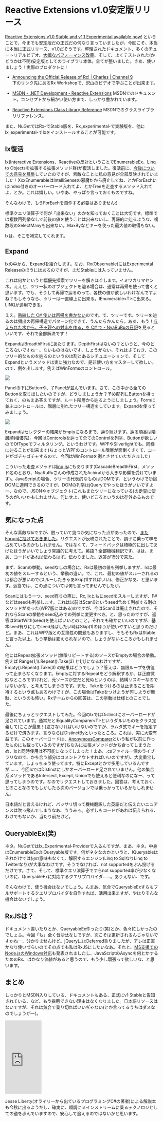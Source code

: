 # Reactive Extensions v1.0安定版リリース

[Reactive Extensions v1.0 Stable and v1.1 Experimental available now!](http://blogs.msdn.com/b/rxteam/archive/2011/06/29/first-official-release.aspx) ということで、今までも安定版だの正式だの何なり言っていましたが、今回こそ、本当に本当に正式リリース、v1.0だそうです。整理されたドキュメント、多くのチュートリアルビデオ、[大幅なパフォーマンス改善](http://enumeratethis.com/2011/06/29/rx-performance-improvements/)、そして、よくテストされた(かどうかは不明)安定版としてのライブラリ本体。全てが整いました。さあ、使いましょう！実際のプロダクトに！

* [Announcing the Official Release of Rx! | Charles | Channel 9](http://channel9.msdn.com/Blogs/Charles/Announcing-the-Official-Release-of-Rx)  
下のリンク先にあるRx Workshopで、沢山のビデオで学ぶことが出来ます。

* [MSDN - .NET Development - Reactive Extensions](http://msdn.microsoft.com/en-us/library/hh242985(VS.103).aspx)  
MSDNでのドキュメント。コンセプトから細かい使い方まで、しっかり書かれています。

* [Reactive Extensions Class Library Reference](http://msdn.microsoft.com/en-us/library/hh242986(VS.103).aspx)  
MSDNでのクラスライブラリリファレンス。

また、NuGetではRx-でStable版を、Rx_experimental-で実験版を、他にIx_experimental-でIxをインストールすることが可能です。

Ix復活
---
Ix(Interactive Extensions、Reactiveの反対ということでEnumerableEx、Linq to Objectsを拡張する拡張メソッド群)が復活しました。復活前に、[今後についての意見を募集](http://social.msdn.microsoft.com/Forums/en-US/rx/thread/1a75496f-0b33-41c0-bf7a-92f9802c3f0a)していたのですが、素敵なことに私の意見が全部反映されていました！XxxEnumerableはIntelliSenseの邪魔だから廃止してね、とかForEachにはindex付きのオーバーロード入れてよ、とかTreeを走査するメソッド入れてよ、とか。これは嬉しい。いやあ、やっぱり言っておくものですね。

そんなわけで、もうForEachを自作する必要はありません:)

標準クエリ演算子で何が「出来ない」のかを知っておくことは大切です。標準では複数回列挙なしで前後の値を使うことは出来ないし、再帰的に辿るような、複数段のSelectManyも出来ない。MaxByなどキーを使った最大値の取得もない。

Ixは、そこを補完してくれます。

Expand
---
Ixの中から、Expandを紹介します。なお、Rx(Observable)にはExperimental Releaseのほうにはあるのですが、まだStableには入っていません。

これは何かというと幅優先探索でツリーを解きほぐします。イミワカリマセンネ。ええと、ツリー状のオブジェクトを辿る場合は、通常は再帰を使って書くと思います。でも、そうして再帰で辿るのって、各枝の値が欲しいわけなんですよね？もしそうなら、ツリーは一直線上に出来る。IEnumerable&lt;T>に出来る。LINQが適用できる。

ええ。[熟練した C# 使いは再帰を書かない](http://d.hatena.ne.jp/NyaRuRu/20080127/p2)のです。で、ツリーです。ツリーを辿るのは頻出の再帰構造でパターン化できて、うんたらかんたら。ああ、もう！[与えられた木から，子→親への対応を作る，を C# で - NyaRuRuの日記](http://d.hatena.ne.jp/NyaRuRu/20080604/p1)を見るといいです、それで全部解決です！

ExpandはBreadthFirstにあたります。DepthFirstはないの？というと、今のところないですねー。ないものはないです、しょうがない。それはさておき、このツリー的なものを辿るのというのは割とあるシチュエーションで、そしてExpandというメソッドは実に強力なので、是非使い方をマスターして欲しい。ので、例を出します。例えばWinFormsのコントロール。

<p class="noindent">
	<img src="http://neue.cc/wp-content/uploads/image/ix_forms.jpg">
</p>

Panelの下にButtonや、子Panelが並んでいます。さて、この中から全てのButtonを取り出したいのですが、どうしましょうか？予め配列にButtonを持っておく、のもまあ答えですが、ルート階層から辿るようにしましょう。Formに並ぶコントロールは、階層に別れたツリー構造をしています。Expandを使ってみましょう。

<p class="noindent">
	<img src="http://neue.cc/wp-content/uploads/image/ix_buttons.jpg">
</p>

Expandはセレクターの結果がEmptyになるまで、辿り続けます。辿る順番は階層順(幅優先)。今回はContorolsを辿って全てのControlを列挙、Buttonが欲しいのでOfTypeでフィルタリング。というわけです。WPFやSilverlightでも、同様に辿ることが出来ます(ちょっとWPFのコントロール階層が面倒くさくて、コードがゴチャゴチャするので、今回はWinFormsを例とさせていただきました)

こういった走査メソッドは[linq.js](http://linqjs.codeplex.com/)にもあります(CascadeBreadthFirst、メソッド名のとおり、NyaRuRuさんの作成されたAchiralから大きな影響を受けています)。JavaScriptの場合、ツリーの代表的なものはDOMです、というわけで勿論DOMに適用できるのですが、DOMの列挙はjQueryでやったほうがいいですよー、なので、JSONやオブジェクト(これもまたツリーになっている)の走査に使うのがいいかもしれません。何にせよ、使いどころというのは存外あるものです。

気になった点
---
そんな素敵なIxですが、触っていて幾つか気になった点があったので、[またForumに投げておきました](http://social.msdn.microsoft.com/Forums/en-US/rx/thread/278f57aa-f0ef-4a95-be41-822d3dd5e299)。リクエストが反映されたことで、調子に乗って味を占めているのかもしれません。ではなくて、フィードバックは積極的に出してあげたほうがいいでしょう常識的に考えて。英語？全部機械翻訳です、はは、まあ、コードがあれば伝わるはず。伝わりました。返答が15分で来た。

まず、Scanの挙動。seedなしの場合に、Rxは最初の値も列挙しますが、Ixは最初の値をスルーするという、挙動の違い。で、これ、最初の値がスルーされるのは都合が悪いので(スルーしたきゃあSkip(1)すればいい)、修正かなあ、と思います。返答では、この点については何も言ってませんでしたが。

Scanにはもう一つ、seed有りの際に、Rx, Ixともにseedをスルーしますが、F#などはseedも列挙します。これは以前はScan0というseed含めて列挙する別のメソッドがあった(WP7版にはある)のですが、今はScan0は廃止されたので、それならScanの挙動をseed込みでの列挙に変更すべき。と、思ったのですが、返答はStartWith(seed)を使えばいいとのこと。それでも確かにいいのですが、基本seed有りにしてseed飛ばしたい時はSkip(1)のほうが使いやすいと思うのだけど。まあ、これはWP7版との互換性の問題もありますし、そもそもRxはStableと言った以上、もう挙動は変えられないので、しょうがないところかもしれません。

他にはRepeat拡張メソッド(無限リピートする)のソースがEmptyの場合の挙動。例えば Range(1,1).Repeat().Take(3) と1,1,1になるわけですが、 Empty<int>().Repeat().Take(3) の結果はどうでしょう？答えは、無限ループを彷徨って止まらなくなります。Emptyに対するRepeatをどう解釈するか、は正直微妙なところですけれど、元ソースが空だと死ぬというのは、結構リスキーなのではないかな、と考えてしまうのです。また、Takeをつけるのは止まることを期待するという点もあるわけですが、この場合はTakeをつけようが何しようが無駄、というのも怖い。Rxチームからの回答は、この挙動は仕様とのことでした。

最後にちょっとリクエストしてみた。今回のIxではDistinctにオーバーロードが足されています。通常だとIEqualityComparer&lt;T>というダルいものをクラス定義して(ここが最悪！)渡さなければいけないのですが、ラムダ式でキーを指定するだけで済みます。言うならばDistinctByといったところ。これは、実に大変有益です。このオーバーロードは、[AnonymousComparer](http://linqcomparer.codeplex.com/)という私が以前に作ったものにも載っているのですが(ちなみに拡張メソッドがかち合ってしまうため、Ixと同時使用は不可能になってしまった！まあ、.csファイル一個のライブラリなので、かち合う部分はコメントアウトすればいいのですが)、大変重宝しています。しょっちゅう使ってます。特にExceptとかで多用しているんですが……、今回IxではDistinctにしかオーバーロード足されていません。他の集合系メソッドであるIntersect, Except, Unionでも使えると便利なのになー、って思ってしまうのです。なのでリクエストしておきました。回答は、考えておく、とのことなのでもしかしたら次のバージョンでは乗っかっているかもしれません。

日本語だと言えるけれど、バッサリ切って機械翻訳した英語だと伝えたいニュアンスは吹っ飛んでしまうなあ、ううみぅ。必ずしもコードがあれば伝えられる、わけでもないか、当たり前だけど。

QueryableEx(笑)
---
ネタ。NuGetではIx_Experimental-Providerで入るんですが、まあ、ネタ。中身はEnumerableExのIQueryable版です。何がネタなのかというと、IQueryableはそれだけでは何の意味もなくて、解釈するエンジン(Linq to SqlなりLinq to Twitterなり)が大事なわけです。そうでなければ、not supportedをぶん投げるだけです。さて、そして、標準クエリ演算子ですらnot supported率が少なくないのに、QueryableExに対応するクエリプロバイダ……。ありえない、です。

そんなわけで、使う機会はないでしょう。んまあ、気合でQueryableExすらもフルサポートするクエリプロバイダを自作すれば、活用出来ますが、やはりそんな機会はないでしょう。

RxJSは？
---
ドキュメント書いたりとか、QueryableEx作ったり(笑)とか、色々忙しかったのでしょふ。今回「も」全く音沙汰なしですが、次こそは更新されるんじゃないですかねー、分かりませんけど。jQueryにはDeferred乗りましたが、アレは正直かなり使いづらいのでその点でも私はRxJSにしたいなあ。それと、[MS支援でのNode.jsのWindows対応](http://www.publickey1.jp/blog/11/nodejswindows_azure.html)も発表されましたし、JavaScriptのAsyncを何とかするためのRx、はかなり価値があると思うので、もう少し頑張って欲しいな、と思います。

まとめ
---
しっかりとMSDN入りしている、ドキュメントもある、正式にv1 Stableと告知されている、など、もう採用できない理由はなくなりました。日本語リソースはないですが、それは気合で乗り切ればいいぢゃない(とか言ってるうちはダメなのでしょうがー)。

<iframe src="https://rcm-jp.amazon.co.jp/e/cm?lt1=_blank&bc1=000000&IS2=1&bg1=FFFFFF&fc1=000000&lc1=0000FF&t=ilsgeometrati-22&o=9&p=8&l=as4&m=amazon&f=ifr&ref=ss_til&asins=1430237473" style="width:120px;height:240px;" scrolling="no" marginwidth="0" marginheight="0" frameborder="0"></iframe>


Jesse Liberty(オライリーから出ているプログラミングC#の著者)による解説本も今秋に出るようだし、確実に、順調にメインストリームに乗るテクノロジとしての道を歩んでいますので、安心して追えるのではないかと思います。